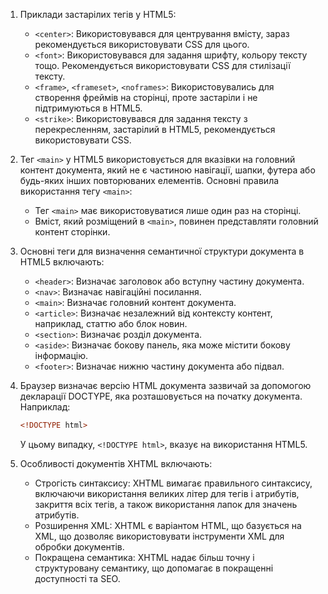 1. Приклади застарілих тегів у HTML5:

   - `<center>`: Використовувався для центрування вмісту, зараз рекомендується використовувати CSS для цього.
   - `<font>`: Використовувався для задання шрифту, кольору тексту тощо. Рекомендується використовувати CSS для стилізації тексту.
   - `<frame>`, `<frameset>`, `<noframes>`: Використовувались для створення фреймів на сторінці, проте застаріли і не підтримуються в HTML5.
   - `<strike>`: Використовувався для задання тексту з перекресленням, застарілий в HTML5, рекомендується використовувати CSS.

2. Тег `<main>` у HTML5 використовується для вказівки на головний контент документа, який не є частиною навігації, шапки, футера або будь-яких інших повторюваних елементів. Основні правила використання тегу `<main>`:

   - Тег `<main>` має використовуватися лише один раз на сторінці.
   - Вміст, який розміщений в `<main>`, повинен представляти головний контент сторінки.

3. Основні теги для визначення семантичної структури документа в HTML5 включають:

   - `<header>`: Визначає заголовок або вступну частину документа.
   - `<nav>`: Визначає навігаційні посилання.
   - `<main>`: Визначає головний контент документа.
   - `<article>`: Визначає незалежний від контексту контент, наприклад, статтю або блок новин.
   - `<section>`: Визначає розділ документа.
   - `<aside>`: Визначає бокову панель, яка може містити бокову інформацію.
   - `<footer>`: Визначає нижню частину документа або підвал.

4. Браузер визначає версію HTML документа зазвичай за допомогою декларації DOCTYPE, яка розташовується на початку документа. Наприклад:

   ```html
   <!DOCTYPE html>
   ```

   У цьому випадку, `<!DOCTYPE html>`, вказує на використання HTML5.

5. Особливості документів XHTML включають:

   - Строгість синтаксису: XHTML вимагає правильного синтаксису, включаючи використання великих літер для тегів і атрибутів, закриття всіх тегів, а також використання лапок для значень атрибутів.
   - Розширення XML: XHTML є варіантом HTML, що базується на XML, що дозволяє використовувати інструменти XML для обробки документів.
   - Покращена семантика: XHTML надає більш точну і структуровану семантику, що допомагає в покращенні доступності та SEO.
